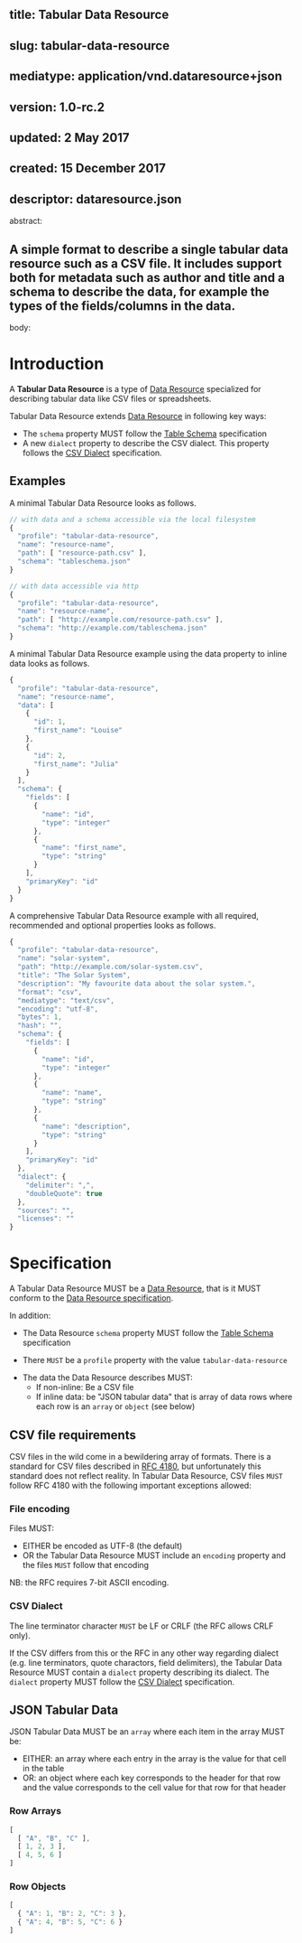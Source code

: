 title: Tabular Data Resource
---
slug: tabular-data-resource
---
mediatype: application/vnd.dataresource+json
---
version: 1.0-rc.2
---
updated: 2 May 2017
---
created: 15 December 2017
---
descriptor: dataresource.json
---
abstract:

A simple format to describe a single tabular data resource such as a CSV file. It includes support both for metadata such as author and title and a schema to describe the data, for example the types of the fields/columns in the data.
---
body:

# Introduction

A **Tabular Data Resource** is a type of [Data Resource][dr] specialized for describing tabular data like CSV files or spreadsheets.

Tabular Data Resource extends [Data Resource][dr] in following key ways:

* The `schema` property MUST follow the [Table Schema][ts] specification
* A new `dialect` property to describe the CSV dialect. This property follows the [CSV Dialect][cd] specification.

[dr]: /specs/data-resource/
[ts]: /specs/table-schema/
[cd]: /specs/csv-dialect/

## Examples

A minimal Tabular Data Resource looks as follows.

```javascript
// with data and a schema accessible via the local filesystem
{
  "profile": "tabular-data-resource",
  "name": "resource-name",
  "path": [ "resource-path.csv" ],
  "schema": "tableschema.json"
}

// with data accessible via http
{
  "profile": "tabular-data-resource",
  "name": "resource-name",
  "path": [ "http://example.com/resource-path.csv" ],
  "schema": "http://example.com/tableschema.json"
}
```

A minimal Tabular Data Resource example using the data property to inline data looks as follows.

```javascript
{
  "profile": "tabular-data-resource",
  "name": "resource-name",
  "data": [
    {
      "id": 1,
      "first_name": "Louise"
    },
    {
      "id": 2,
      "first_name": "Julia"
    }
  ],
  "schema": {
    "fields": [
      {
        "name": "id",
        "type": "integer"
      },
      {
        "name": "first_name",
        "type": "string"
      }
    ],
    "primaryKey": "id"
  }
}
```

A comprehensive Tabular Data Resource example with all required, recommended and optional properties looks as follows.

```javascript
{
  "profile": "tabular-data-resource",
  "name": "solar-system",
  "path": "http://example.com/solar-system.csv",
  "title": "The Solar System",
  "description": "My favourite data about the solar system.",
  "format": "csv",
  "mediatype": "text/csv",
  "encoding": "utf-8",
  "bytes": 1,
  "hash": "",
  "schema": {
    "fields": [
      {
        "name": "id",
        "type": "integer"
      },
      {
        "name": "name",
        "type": "string"
      },
      {
        "name": "description",
        "type": "string"
      }
    ],
    "primaryKey": "id"
  },
  "dialect": {
    "delimiter": ",",
    "doubleQuote": true
  },
  "sources": "",
  "licenses": ""
}
```


# Specification

A Tabular Data Resource MUST be a [Data Resource][dr], that is it MUST conform to the [Data Resource specification][dr].

In addition:

* The Data Resource `schema` property MUST follow the [Table Schema][ts] specification
- There `MUST` be a `profile` property with the value `tabular-data-resource`
* The data the Data Resource describes MUST:
  * If non-inline: Be a CSV file
  * If inline data: be "JSON tabular data" that is array of data rows where each row is an `array` or `object` (see below)


## CSV file requirements

CSV files in the wild come in a bewildering array of formats. There is a standard for CSV files described in [RFC 4180](https://tools.ietf.org/html/rfc4180), but unfortunately this standard does not reflect reality. In Tabular Data Resource, CSV files `MUST` follow RFC 4180 with the following important exceptions allowed:

### File encoding

Files MUST:

* EITHER be encoded as UTF-8 (the default)
* OR the Tabular Data Resource MUST include an `encoding` property and the files `MUST` follow that encoding

NB: the RFC requires 7-bit ASCII encoding.

### CSV Dialect

The line terminator character `MUST` be LF or CRLF (the RFC allows CRLF only).

If the CSV differs from this or the RFC in any other way regarding dialect (e.g. line terminators, quote charactors, field delimiters), the Tabular Data Resource MUST contain a `dialect` property describing its dialect. The `dialect` property MUST follow the [CSV Dialect][cd] specification.

## JSON Tabular Data

JSON Tabular Data MUST be an `array` where each item in the array MUST be:

* EITHER: an array where each entry in the array is the value for that cell in the table
* OR: an object where each key corresponds to the header for that row and the value corresponds to the cell value for that row for that header

### Row Arrays

```javascript
[
  [ "A", "B", "C" ],
  [ 1, 2, 3 ],
  [ 4, 5, 6 ]
]
```

### Row Objects

```javascript
[
  { "A": 1, "B": 2, "C": 3 },
  { "A": 4, "B": 5, "C": 6 }
]
```

